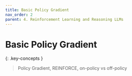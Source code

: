 ```yaml
---
title: Basic Policy Gradient
nav_order: 2
parent: 4. Reinforcement Learning and Reasoning LLMs
---
```


# Basic Policy Gradient

{: .key-concepts }
> Policy Gradient, REINFORCE, on-policy vs off-policy

<!--
    Notes:
    * Include the main drawback of on-policy training: can't use old data to update the policy.
    * Include the main drawbacks of REINFORCE e.g. high variance, etc.  
    * Include derivation of the policy gradient loss.
    * Assume discount_rate is 1 and there is a single reward at the end of the run.
 -->
